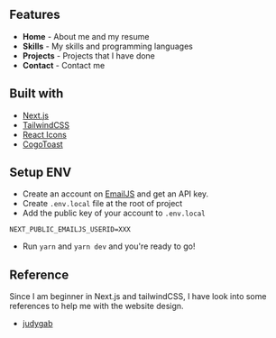 ## Features

- **Home** - About me and my resume
- **Skills** - My skills and programming languages
- **Projects** - Projects that I have done
- **Contact** - Contact me

## Built with

- [Next.js](https://nextjs.org/)
- [TailwindCSS](https://tailwindcss.com/)
- [React Icons](https://react-icons.github.io/react-icons/)
- [CogoToast](https://cogoport.github.io/cogo-toast/)

## Setup ENV

- Create an account on [EmailJS](https://www.emailjs.com/) and get an API key.
- Create `.env.local` file at the root of project
- Add the public key of your account to `.env.local`

```
NEXT_PUBLIC_EMAILJS_USERID=XXX
```

- Run `yarn` and `yarn dev` and you're ready to go!

## Reference

Since I am beginner in Next.js and tailwindCSS, I have look into some references to help me with the website design.

- [judygab](https://github.com/judygab/web-dev-projects/tree/main/personal-portfolio)
